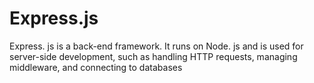 # Express.js
Express. js is a back-end framework. It runs on Node. js and is used for server-side development, such as handling HTTP requests, managing middleware, and connecting to databases
